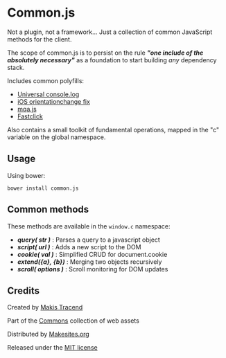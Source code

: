 # Common.js 

Not a plugin, not a framework... Just a collection of common JavaScript methods for the client. 

The scope of common.js is to persist on the rule ***"one include of the absolutely necessary"*** as a foundation to start building _any_ dependency stack.


Includes common polyfills: 

* [Universal console.log](https://github.com/h5bp/html5-boilerplate/blob/master/js/plugins.js)
* [iOS orientationchange fix](https://github.com/scottjehl/iOS-Orientationchange-Fix)
* [mqa.js](https://github.com/peol/mqa.js)
* [Fastclick](https://github.com/ftlabs/fastclick)

Also contains a small toolkit of fundamental operations, mapped in the "c" variable on the global namespace. 


## Usage

Using bower: 
```
bower install common.js
```

## Common methods

These methods are available in the ```window.c``` namespace:

* ***query( str )*** : Parses a query to a javascript object
* ***script( url )*** : Adds a new script to the DOM
* ***cookie( val )*** : Simplified CRUD for document.cookie
* ***extend({a}, {b})*** : Merging two objects recursively
* ***scroll( options )*** : Scroll monitoring for DOM updates


## Credits

Created by [Makis Tracend](http://tracend.me)

Part of the [Commons](http://github.com/commons) collection of web assets

Distributed by [Makesites.org](http://makesites.org)

Released under the [MIT license](http://makesites.org/licenses/MIT)

